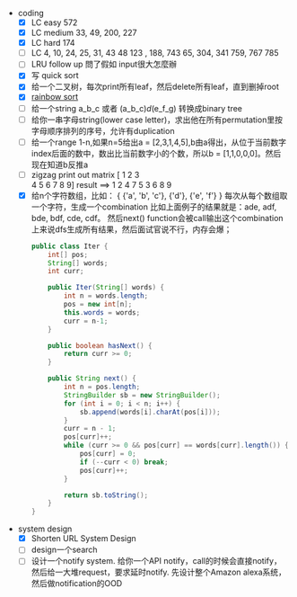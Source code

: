 - coding
    - [x] LC easy 572
    - [x] LC medium 33, 49, 200, 227
    - [x] LC hard 174
    - [ ] LC 4, 10, 24, 25, 31, 43 48 123 , 188, 743 65, 304, 341 759, 767 785
    - [ ] LRU follow up 問了假如 input很大怎麼辦
    - [x] 写 quick sort
    - [x] 给一个二叉树，每次print所有leaf，然后delete所有leaf，直到删掉root
    - [x] [rainbow sort](https://starllap.space/2017/06/23/LintCode-Rainbow-Sort/)
    - [ ] 给一个string  a_b_c 或者 (a_b_c)_d_(e_f_g) 转换成binary tree
    - [ ] 给你一串字母string(lower case letter)，求出他在所有permutation里按字母顺序排列的序号，允许有duplication
    - [ ] 给一个range 1-n,如果n=5给出a = [2,3,1,4,5],b由a得出，从位于当前数字index后面的数中，数出比当前数字小的个数，所以b = [1,1,0,0,0]。然后现在知道b反推a
    - [ ] zigzag print out matrix
        [ 1 2 3   
          4 5 6 
          7 8 9] 
        result ==> 1 2 4 7 5 3 6 8 9
    - [x] 给n个字符数组，比如：
        {
        {'a', 'b', 'c'},
        {'d'},
        {'e', 'f'}
        }
        每次从每个数组取一个字符，生成一个combination
        比如上面例子的结果就是：ade, adf, bde, bdf, cde, cdf。
        然后next() function会被call输出这个combination
        上来说dfs生成所有结果，然后面试官说不行，内存会爆；
        ```java
        public class Iter {
            int[] pos;
            String[] words;
            int curr;

            public Iter(String[] words) {
                int n = words.length;
                pos = new int[n];
                this.words = words;
                curr = n-1;
            }

            public boolean hasNext() {
                return curr >= 0;
            }

            public String next() {
                int n = pos.length;
                StringBuilder sb = new StringBuilder();
                for (int i = 0; i < n; i++) {
                    sb.append(words[i].charAt(pos[i]));
                }
                curr = n - 1;
                pos[curr]++;
                while (curr >= 0 && pos[curr] == words[curr].length()) {
                    pos[curr] = 0;
                    if (--curr < 0) break;
                    pos[curr]++;
                }

                return sb.toString();
            }
        }
        ```   
- system design
    - [x] Shorten URL System Design    
    - [ ] design一个search
    - [ ] 设计一个notify system. 给你一个API notify，call的时候会直接notify，然后给一大堆request，要求延时notify. 先设计整个Amazon alexa系统，然后做notification的OOD